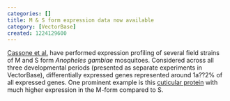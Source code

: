 ```yaml
---
categories: []
title: M & S form expression data now available
category: [VectorBase]
created: 1224129600
---
```

<a href="http://www.ncbi.nlm.nih.gov/pubmed/18430144">Cassone et al.</a> have performed expression profiling of several field strains of M and S form <i>Anopheles gambiae</i> mosquitoes.  Considered across all three developmental periods (presented as separate experiments in VectorBase), differentially expressed genes represented around 1a??2% of all expressed genes.  One prominent example is this <a href="http://funcgen.vectorbase.org/ExpressionData/gene/AGAP004690">cuticular protein</a> with much higher expression in the M-form compared to S.
